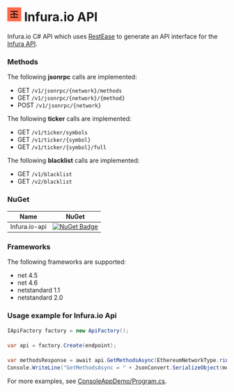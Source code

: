 # ![Project Icon](resources\infura.io_32x32.png) Infura.io API
Infura.io C# API which uses [RestEase](https://github.com/canton7/RestEase) to generate an API interface for the [Infura API](https://infura.docs.apiary.io/api-description-document).

### Methods

The following **jsonrpc** calls are implemented:
- GET `/v1/jsonrpc/{network}/methods`
- GET `/v1/jsonrpc/{network}/{method}`
- POST `/v1/jsonrpc/{network}`

The following **ticker** calls are implemented:
- GET `/v1/ticker/symbols`
- GET `/v1/ticker/{symbol}`
- GET `/v1/ticker/{symbol}/full`

The following **blacklist** calls are implemented:
- GET `/v1/blacklist`
- GET `/v2/blacklist`

### NuGet

| Name | NuGet |
| ---- | ----- |
| Infura.io-api | [![NuGet Badge](https://buildstats.info/nuget/Infura.io-api)](https://www.nuget.org/packages/Infura.io-api) |

### Frameworks
The following frameworks are supported:
- net 4.5
- net 4.6
- netstandard 1.1
- netstandard 2.0


### Usage example for Infura.io Api

``` c#
IApiFactory factory = new ApiFactory();

var api = factory.Create(endpoint);

var methodsResponse = await api.GetMethodsAsync(EthereumNetworkType.rinkeby);
Console.WriteLine("GetMethodsAsync = " + JsonConvert.SerializeObject(methodsResponse, Formatting.Indented));
```

For more examples, see [ConsoleAppDemo/Program.cs](https://github.com/StefH/Infura.io-api/blob/master/examples/ConsoleAppDemo/Program.cs).

